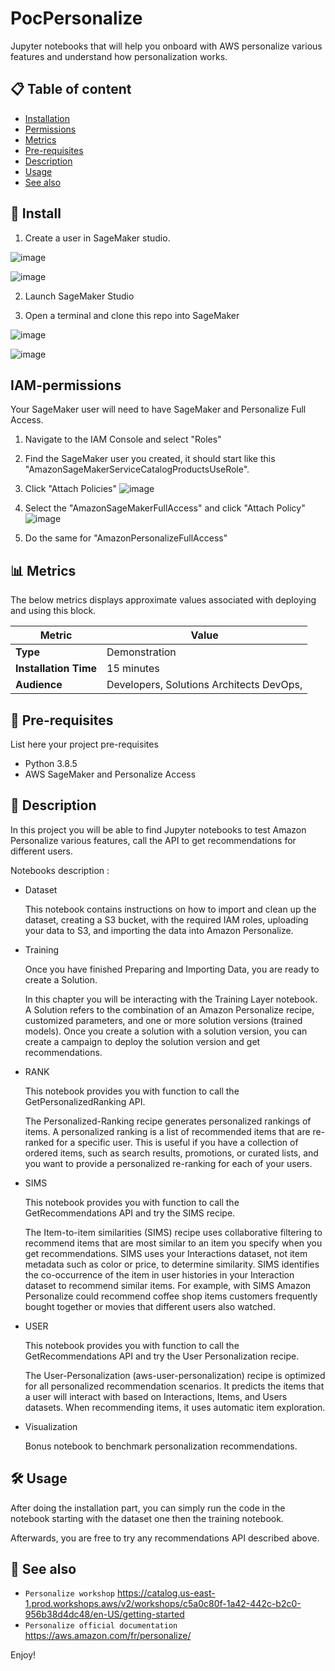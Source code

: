 # PocPersonalize
Jupyter notebooks that will help you onboard with AWS personalize various features and understand how personalization works.

## 📋 Table of content

 - [Installation](#-install)
 - [Permissions](#-IAM-permissions)
 - [Metrics](#-metrics)
 - [Pre-requisites](#-pre-requisites)
 - [Description](#-description)
 - [Usage](#-usage)
 - [See also](#-see-also)

## 🚀 Install


1. Create a user in SageMaker studio.

![image](image/create_user.png)

![image](image/select_username.png)

2. Launch SageMaker Studio

3. Open a terminal and clone this repo into SageMaker

![image](image/git_terminal1.png)

![image](image/git_clone1.png)

## IAM-permissions

Your SageMaker user will need to have SageMaker and Personalize Full Access.

1. Navigate to the IAM Console and select "Roles"
2. Find the SageMaker user you created, it should start like this "AmazonSageMakerServiceCatalogProductsUseRole". 
3. Click "Attach Policies"
![image](image/attach_policy.png)

5. Select the "AmazonSageMakerFullAccess" and click "Attach Policy"
![image](image/AmazonSageMakerFullAccess.png)

7. Do the same for "AmazonPersonalizeFullAccess" 

## 📊 Metrics

The below metrics displays approximate values associated with deploying and using this block.

Metric | Value
------ | ------
**Type** | Demonstration
**Installation Time** | 15 minutes
**Audience** | Developers, Solutions Architects DevOps, 

## 🎒 Pre-requisites

List here your project pre-requisites

- Python 3.8.5
- AWS SageMaker and Personalize Access

## 🔰 Description

In this project you will be able to find Jupyter notebooks to test Amazon Personalize various features, call the API to get recommendations for different users.

Notebooks description :

- Dataset

    This notebook contains instructions on how to import and clean up the dataset, creating a S3 bucket, with the required IAM roles, uploading     your data to S3, and importing the data into Amazon Personalize.

- Training 

    Once you have finished Preparing and Importing Data, you are ready to create a Solution. 

    In this chapter you will be interacting with the Training Layer notebook. 
    A Solution refers to the combination of an Amazon Personalize recipe, customized parameters, and one or more solution versions (trained models). Once you create a solution with a solution version, you can create a campaign to deploy the solution version and get recommendations.

- RANK

    This notebook provides you with function to call the GetPersonalizedRanking API. 

    The Personalized-Ranking recipe generates personalized rankings of items. A personalized ranking is a list of recommended items that are re-ranked for a specific user. This is useful if you have a collection of ordered items, such as search results, promotions, or curated lists, and you want to provide a personalized re-ranking for each of your users. 

- SIMS

    This notebook provides you with function to call the GetRecommendations API and try the SIMS recipe. 

    The Item-to-item similarities (SIMS) recipe uses collaborative filtering to recommend items that are most similar to an item you specify when you get recommendations. SIMS uses your Interactions dataset, not item metadata such as color or price, to determine similarity. SIMS identifies the co-occurrence of the item in user histories in your Interaction dataset to recommend similar items. For example, with SIMS Amazon Personalize could recommend coffee shop items customers frequently bought together or movies that different users also watched. 

- USER

    This notebook provides you with function to call the GetRecommendations API and try the User Personalization recipe. 

    The User-Personalization (aws-user-personalization) recipe is optimized for all personalized recommendation scenarios. It predicts the items that a user will interact with based on Interactions, Items, and Users datasets. When recommending items, it uses automatic item exploration.

- Visualization

    Bonus notebook to benchmark personalization recommendations.

## 🛠 Usage

After doing the installation part, you can simply run the code in the notebook starting with the dataset one then the training notebook.

Afterwards, you are free to try any recommendations API described above.


## 👀 See also


 * `Personalize workshop` https://catalog.us-east-1.prod.workshops.aws/v2/workshops/c5a0c80f-1a42-442c-b2c0-956b38d4dc48/en-US/getting-started
 * `Personalize official documentation` https://aws.amazon.com/fr/personalize/

Enjoy!
